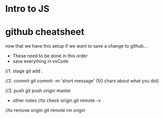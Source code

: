 # Intro to JS

# github cheatsheet
now that we have this setup if we want to save a change to github...

* These need to be done in this order
* save everything in vsCode

//1. stage
git add .

//2. commit
git commit -m 'short message' (50 chars about what you did)

//3. push
git push origin master

* other notes
//to check origin
git remote -v

//to remove origin
git remote rm origin